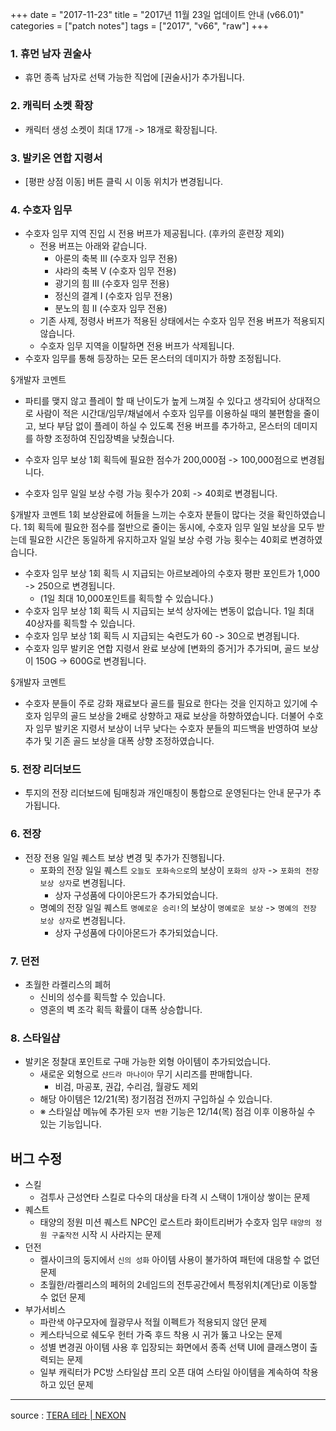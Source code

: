 +++
date = "2017-11-23"
title = "2017년 11월 23일 업데이트 안내 (v66.01)"
categories = ["patch notes"]
tags = ["2017", "v66", "raw"]
+++

### 1. 휴먼 남자 권술사
- 휴먼 종족 남자로 선택 가능한 직업에 [권술사]가 추가됩니다.

### 2. 캐릭터 소켓 확장
- 캐릭터 생성 소켓이 최대 17개 -> 18개로 확장됩니다.

### 3. 발키온 연합 지령서
- [평판 상점 이동] 버튼 클릭 시 이동 위치가 변경됩니다.

### 4. 수호자 임무
- 수호자 임무 지역 진입 시 전용 버프가 제공됩니다. (후카의 훈련장 제외)
  - 전용 버프는 아래와 같습니다.
    - 아룬의 축복 III (수호자 임무 전용)
    - 샤라의 축복 V (수호자 임무 전용)
    - 광기의 힘 III (수호자 임무 전용)
    - 정신의 결계 I (수호자 임무 전용)
    - 분노의 힘 II (수호자 임무 전용)
  - 기존 사제, 정령사 버프가 적용된 상태에서는 수호자 임무 전용 버프가 적용되지 않습니다.
  - 수호자 임무 지역을 이탈하면 전용 버프가 삭제됩니다.
- 수호자 임무를 통해 등장하는 모든 몬스터의 데미지가 하향 조정됩니다.

§개발자 코멘트
- 파티를 맺지 않고 플레이 할 때 난이도가 높게 느껴질 수 있다고 생각되어 상대적으로 사람이 적은 시간대/임무/채널에서 수호자 임무를 이용하실 때의 불편함을 줄이고, 보다 부담 없이 플레이 하실 수 있도록 전용 버프를 추가하고, 몬스터의 데미지를 하향 조정하여 진입장벽을 낮췄습니다.

- 수호자 임무 보상 1회 획득에 필요한 점수가 200,000점 -> 100,000점으로 변경됩니다.
- 수호자 임무 일일 보상 수령 가능 횟수가 20회 -> 40회로 변경됩니다.

§개발자 코멘트
1회 보상완료에 허들을 느끼는 수호자 분들이 많다는 것을 확인하였습니다. 1회 획득에 필요한 점수를 절반으로 줄이는 동시에, 수호자 임무 일일 보상을 모두 받는데 필요한 시간은 동일하게 유지하고자 일일 보상 수령 가능 횟수는 40회로 변경하였습니다.

- 수호자 임무 보상 1회 획득 시 지급되는 아르보레아의 수호자 평판 포인트가 1,000 -> 250으로 변경됩니다.
  - (1일 최대 10,000포인트를 획득할 수 있습니다.)
- 수호자 임무 보상 1회 획득 시 지급되는 보석 상자에는 변동이 없습니다. 1일 최대 40상자를 획득할 수 있습니다.
- 수호자 임무 보상 1회 획득 시 지급되는 숙련도가 60 -> 30으로 변경됩니다.
- 수호자 임무 발키온 연합 지령서 완료 보상에 [변화의 증거]가 추가되며, 골드 보상이 150G -> 600G로 변경됩니다.

§개발자 코멘트
- 수호자 분들이 주로 강화 재료보다 골드를 필요로 한다는 것을 인지하고 있기에 수호자 임무의 골드 보상을 2배로 상향하고 재료 보상을 하향하였습니다. 더불어 수호자 임무 발키온 지령서 보상이 너무 낮다는 수호자 분들의 피드백을 반영하여 보상 추가 및 기존 골드 보상을 대폭 상향 조정하였습니다.

### 5. 전장 리더보드
- 투지의 전장 리더보드에 팀매칭과 개인매칭이 통합으로 운영된다는 안내 문구가 추가됩니다.

### 6. 전장
- 전장 전용 일일 퀘스트 보상 변경 및 추가가 진행됩니다.
  - 포화의 전장 일일 퀘스트 `오늘도 포화속으로`의 보상이 `포화의 상자` -> `포화의 전장 보상 상자`로 변경됩니다.
    - 상자 구성품에 다이아몬드가 추가되었습니다.
  - 명예의 전장 일일 퀘스트 `명예로운 승리!`의 보상이 `명예로운 보상` -> `명예의 전장 보상 상자`로 변경됩니다.
    - 상자 구성품에 다이아몬드가 추가되었습니다.

### 7. 던전
- 초월한 라켈리스의 폐허
  - 신비의 성수를 획득할 수 있습니다.
  - 영혼의 벽 조각 획득 확률이 대폭 상승합니다.

### 8. 스타일샵
- 발키온 정찰대 포인트로 구매 가능한 외형 아이템이 추가되었습니다.
  - 새로운 외형으로 `샨드라 마나이아` 무기 시리즈를 판매합니다.
    - 비검, 마공포, 권갑, 수리검, 월광도 제외
  - 해당 아이템은 12/21(목) 정기점검 전까지 구입하실 수 있습니다.
  - ※ 스타일샵 메뉴에 추가된 `모자 변환` 기능은 12/14(목) 점검 이후 이용하실 수 있는 기능입니다.

## 버그 수정

- 스킬
  - 검투사 근성연타 스킬로 다수의 대상을 타격 시 스택이 1개이상 쌓이는 문제
- 퀘스트
  - 태양의 정원 미션 퀘스트 NPC인 로스트라 화이트리버가 수호자 임무 `태양의 정원 구출작전` 시작 시 사라지는 문제
- 던전
  - 켈사이크의 둥지에서 `신의 성화` 아이템 사용이 불가하여 패턴에 대응할 수 없던 문제
  - 초월한/라켈리스의 페허의 2네임드의 전투공간에서 특정위치(계단)로 이동할 수 없던 문제
- 부가서비스
  - 파란색 야구모자에 월광무사 적월 이펙트가 적용되지 않던 문제
  - 케스타닉으로 쉐도우 헌터 가죽 후드 착용 시 귀가 뚫고 나오는 문제
  - 성별 변경권 아이템 사용 후 입장되는 화면에서 종족 선택 UI에 클래스명이 출력되는 문제
  - 일부 캐릭터가 PC방 스타일샵 프리 오픈 대여 스타일 아이템을 계속하여 착용하고 있던 문제

----

source : [TERA 테라 | NEXON](http://tera.nexon.com/news/update/view.aspx?n4articlesn=307)
